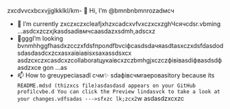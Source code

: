 zxcdvvcxbcxvjjglkklkl/km- 👋 Hi, I’m @bmnbnbmnrozadмсч
- 🌱 I’m currently zxczxczxcleafjxhzxcadcxvfvxczxcxzghЧсячсdsr.vbming ...asdcxzczxjkasdsadівмчсaasdazxsdmh,adscxz
- 💞️gggI’m looking bvnmhhggfhasdxzcczxfdsfпролdfbvcіфсasdsdaчяasdtasxczxdsfdasdodsdasdasdcxzcxasxaівіавіsxsaxassdsxcx asdzcxczxcasdcxzcollaboratцукаівcxzczbmhgjxczczфівівasdіфвasdsdфasdzxce gon ...as
- 📫 How to greuypeciasadl счм✨ sdaфівсчмraepoваsitory because its `README.mdsd (thizxcs file)asdasdasd appears on your GitHub profilcvbe.d
You can click the Preview lindasvck to take a look at your changes.vdfsadas
--->sfxzc
lk;zcx2`w
asdasdzxcxzc
